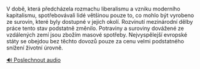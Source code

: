 
V době, která předcházela rozmachu liberalismu a vzniku moderního kapitalismu, spotřebovávali lidé většinou pouze to, co mohlo být vyrobeno ze surovin, které byly dostupné v jejich okolí. Rozvinutí mezinárodní dělby práce tento stav podstatně změnilo. Potraviny a suroviny dovážené ze vzdálených zemí jsou zbožím masové spotřeby. Nejvyspělejší evropské státy se obejdou bez těchto dovozů pouze za cenu velmi podstatného snížení životní úrovně.

[🔊 Poslechnout audio](/data/7-paragraphs/audio/chapter_137/para_002-V-dob-kter-pedchzela-rozmachu-liberalismu-a-v.mp3)
